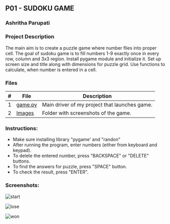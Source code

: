## P01 - SUDOKU GAME
### Ashritha Parupati
### Project Description

The main aim is to create a puzzle game where number flies into proper cell. The goal of sudoku game is to fill numbers 1-9 exactly once in every row, column and 3x3 region. Install pygame module and initialize it. Set up screen size and title along with dimensions for puzzle grid. Use functions to calculate, when number is entered in a cell.

### Files

| #     | File       | Description                                                |
| :---: | ---------- | ---------------------------------------------------------- |
|   1   | [game.py](https://github.com/ashrithap02/5443-2D-Parupati/blob/main/Assignments/P01/game.py)       | Main driver of my project that launches game.        |
|   2   | [Images](https://github.com/ashrithap02/5443-2D-Parupati/tree/main/Assignments/P01/Images)        | Folder with screenshots of the game.                 |

### Instructions:

- Make sure installing library "pygame' and "randon"
- After running the program, enter numbers (either from keyboard and keypad).
- To delete the entered number, press "BACKSPACE" or "DELETE" buttons.
- To find the answers for puzzle, press "SPACE" button.
- To check the result, press "ENTER".

### Screenshots:

![start](https://user-images.githubusercontent.com/123601025/218342216-77e87eee-57e7-4e36-bf58-fb47bf13d0ca.JPG)

![lose](https://user-images.githubusercontent.com/123601025/218342227-ec85c988-2894-4071-a339-dca0b6e77630.JPG)

![won](https://user-images.githubusercontent.com/123601025/218342237-8e11e5b7-f77e-4856-b17f-08c684fbe7ac.JPG)
